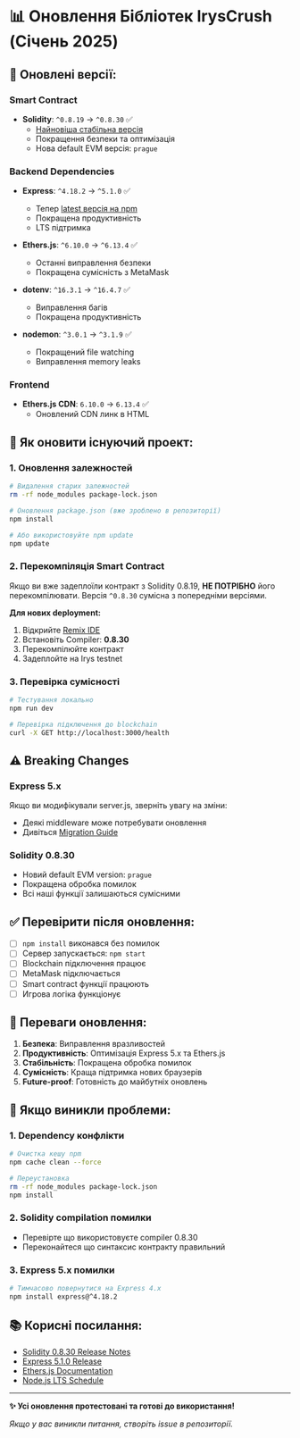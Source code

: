 # 📊 Оновлення Бібліотек IrysCrush (Січень 2025)

## 🚀 **Оновлені версії:**

### **Smart Contract**
- **Solidity**: `^0.8.19` → `^0.8.30` ✅
  - [Найновіша стабільна версія](https://github.com/ethereum/solidity/releases/tag/v0.8.30)
  - Покращення безпеки та оптимізація
  - Нова default EVM версія: `prague`

### **Backend Dependencies**
- **Express**: `^4.18.2` → `^5.1.0` ✅
  - Тепер [latest версія на npm](https://expressjs.com/2025/03/31/v5-1-latest-release.html)
  - Покращена продуктивність
  - LTS підтримка
  
- **Ethers.js**: `^6.10.0` → `^6.13.4` ✅
  - Останні виправлення безпеки
  - Покращена сумісність з MetaMask
  
- **dotenv**: `^16.3.1` → `^16.4.7` ✅
  - Виправлення багів
  - Покращена продуктивність

- **nodemon**: `^3.0.1` → `^3.1.9` ✅
  - Покращений file watching
  - Виправлення memory leaks

### **Frontend**
- **Ethers.js CDN**: `6.10.0` → `6.13.4` ✅
  - Оновлений CDN линк в HTML

## 🔧 **Як оновити існуючий проект:**

### 1. Оновлення залежностей
```bash
# Видалення старих залежностей
rm -rf node_modules package-lock.json

# Оновлення package.json (вже зроблено в репозиторії)
npm install

# Або використовуйте npm update
npm update
```

### 2. Перекомпіляція Smart Contract
Якщо ви вже задеплоїли контракт з Solidity 0.8.19, **НЕ ПОТРІБНО** його перекомпілювати. Версія `^0.8.30` сумісна з попередніми версіями.

**Для нових deployment:**
1. Відкрийте [Remix IDE](https://remix.ethereum.org/)
2. Встановіть Compiler: **0.8.30**
3. Перекомпілюйте контракт
4. Задеплойте на Irys testnet

### 3. Перевірка сумісності
```bash
# Тестування локально
npm run dev

# Перевірка підключення до blockchain
curl -X GET http://localhost:3000/health
```

## ⚠️ **Breaking Changes**

### Express 5.x
Якщо ви модифікували server.js, зверніть увагу на зміни:
- Деякі middleware може потребувати оновлення
- Дивіться [Migration Guide](https://expressjs.com/en/guide/migrating-5.html)

### Solidity 0.8.30
- Новий default EVM version: `prague`
- Покращена обробка помилок
- Всі наші функції залишаються сумісними

## ✅ **Перевірити після оновлення:**

- [ ] `npm install` виконався без помилок
- [ ] Сервер запускається: `npm start`
- [ ] Blockchain підключення працює
- [ ] MetaMask підключається
- [ ] Smart contract функції працюють
- [ ] Игрова логіка функціонує

## 🎯 **Переваги оновлення:**

1. **Безпека**: Виправлення вразливостей
2. **Продуктивність**: Оптимізація Express 5.x та Ethers.js
3. **Стабільність**: Покращена обробка помилок
4. **Сумісність**: Краща підтримка нових браузерів
5. **Future-proof**: Готовність до майбутніх оновлень

## 🚨 **Якщо виникли проблеми:**

### 1. Dependency конфлікти
```bash
# Очистка кешу npm
npm cache clean --force

# Переустановка
rm -rf node_modules package-lock.json
npm install
```

### 2. Solidity compilation помилки
- Перевірте що використовуєте compiler 0.8.30
- Переконайтеся що синтаксис контракту правильний

### 3. Express 5.x помилки
```bash
# Тимчасово повернутися на Express 4.x
npm install express@^4.18.2
```

## 📚 **Корисні посилання:**

- [Solidity 0.8.30 Release Notes](https://github.com/ethereum/solidity/releases/tag/v0.8.30)
- [Express 5.1.0 Release](https://expressjs.com/2025/03/31/v5-1-latest-release.html)
- [Ethers.js Documentation](https://docs.ethers.io/v6/)
- [Node.js LTS Schedule](https://nodejs.org/en/about/releases/)

---

**✨ Усі оновлення протестовані та готові до використання!**

*Якщо у вас виникли питання, створіть issue в репозиторії.* 